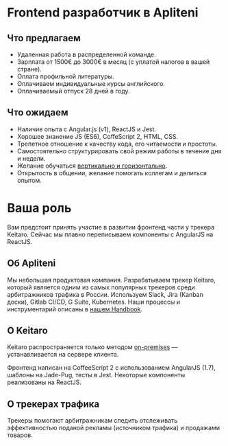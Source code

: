 # Frontend разработчик в Apliteni

## Что предлагаем
* Удаленная работа в распределенной команде.
* Зарплата от 1500€ до 3000€ в месяц (с уплатой налогов в вашей стране). 
* Оплата профильной литературы.
* Оплачиваем индивидуальные курсы английского.
* Оплачиваемый отпуск 28 дней в году.

## Что ожидаем 
* Наличие опыта с Angular.js (v1), ReactJS и Jest.
* Хорошее знанение JS (ES6), CoffeScript 2, HTML, CSS. 
* Трепетное отношение к качеству кода, его читаемости и простоты.
* Самостоятельно структурировать свой режим работы в течение дня и недели.
* Желание обучаться [вертикально и горизонтально](https://medium.com/@jchyip/why-t-shaped-people-e8706198e437).
* Открытость в общении, желание помогать коллегам и делиться опытом.

# Ваша роль 
Вам предстоит принять участие в развитии фронтенд части у трекера Keitaro. Сейчас мы плавно переписываем компоненты с AngularJS на ReactJS.

## Об Apliteni

Мы небольшая продуктовая компания. Разрабатываем трекер Keitaro, который является одним из самых популярных трекеров среди арбитражников трафика в России. Используем Slack, Jira (Kanban доски), Gitlab CI/CD, G Suite, Kubernetes. Наши процессы и инструментарий описаны в  [нашем Handbook](http://handbook.apliteni.com).

## О Keitaro

Keitaro распространяется только методом [on-premises](https://en.wikipedia.org/wiki/On-premises_software) — устанавливается на сервере клиента. 

Фронтенд написан на CoffeeScript 2 с использованием AngularJS (1.7), шаблоны на Jade-Pug, тесты в Jest. Некоторые компоненты реализованы на ReactJS.

## О трекерах трафика 
Трекеры помогают арбитражникам следить отслеживать эффективностью поданой рекламы (источником трафика) и продажами товаров.
